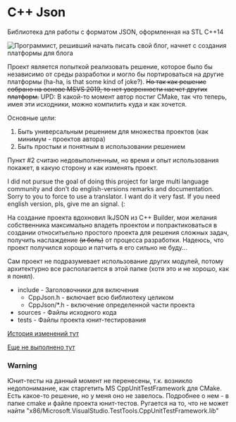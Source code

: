 # C++ Json

Библиотека для работы с форматом JSON, оформленная на STL С++14

![Программист, решивший начать писать свой блог, начнет с создания
платформы для блога](doc/img/main_readme_1.jpg)

Проект является попыткой реализовать решение, которое было бы
независимо от среды разработки и могло бы портироваться на другие
платформы (ha-ha, is that some kind of joke?). ~~Но так как решение
собрано на основе MSVS 2019, то нет уверенности насчет других
платформ.~~
UPD: В какой-то момент автор постиг CMake, так что теперь, имея эти
исходники, можно компилить куда и как хочется.

Основные цели:

1. Быть универсальным решением для множества проектов (как минимум -
   проектов автора)
2. Быть простым и понятным в использовании решением

Пункт #2 считаю недовыполненным, но время и опыт использования покажет,
в какую сторону и как изменять проект.

I did not pursue the goal of doing this project for large multi
language community and don't do english-versions remarks and
documentation. Sorry to you to force to use a translator. I want do it
very fast. If you need english version, pls, give me an signal. (:

На создание проекта вдохновил lkJSON из C++ Builder, мои желания
собственника максимально владеть проектом и попрактиковаться в создании
относитьельно простого проекта для решения сложных задач, получить
наслаждение ~~(и боль)~~ от процесса разработки. Надеюсь, что проект
получился хорошо и патчить я его сильно не буду...

Сам проект не подразумевает использование других модулей, потому
архитектурно все располагается в этой папке (хотя это и не хорошо, как
я понял).

* include - Заголовочники для включения
  * CppJson.h - включает всю библиотеку целиком
  * CppJson/*.h - включение определенной части проекта
* sources - Файлы исходного кода
* tests - Файлы проекта юнит-тестирования

[История изменений тут](Changelog.md)

[Еще не выполнено тут](Todo.md)

### Warning

Юнит-тесты на данный момент не перенесены, т.к. возникло
недопонимание, как старгетить MS CppUnitTestFramework для CMake. Есть
какое-то решение, но у меня оно не завелось. Подробнее о нем - в папке
cmake и файле проекта юнит-тестов. Ругается на то, что не может найти
"x86/Microsoft.VisualStudio.TestTools.CppUnitTestFramework.lib"

